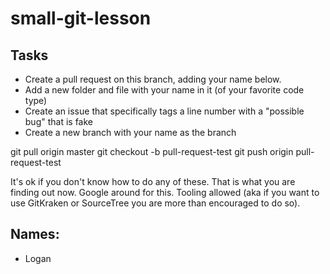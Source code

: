 # small-git-lesson


## Tasks

* Create a pull request on this branch, adding your name below.
* Add a new folder and file with your name in it (of your favorite code type)
* Create an issue that specifically tags a line number with a "possible bug" that is fake
* Create a new branch with your name as the branch

git pull origin master
git checkout -b pull-request-test
git push origin pull-request-test

It's ok if you don't know how to do any of these. That is what you are finding out now. Google around for this. Tooling allowed (aka if you want to use GitKraken or SourceTree you are more than encouraged to do so).

## Names:

* Logan
